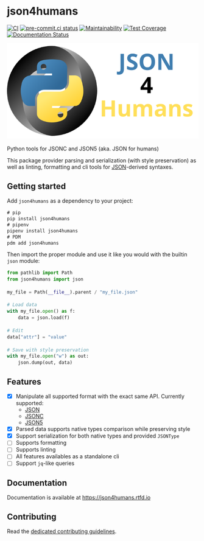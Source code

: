 # json4humans

[![CI](https://github.com/noirbizarre/json4humans/actions/workflows/ci.yml/badge.svg)](https://github.com/noirbizarre/json4humans/actions/workflows/ci.yml)
[![pre-commit.ci status](https://results.pre-commit.ci/badge/github/noirbizarre/json4humans/main.svg)](https://results.pre-commit.ci/latest/github/noirbizarre/json4humans/main)
[![Maintainability](https://api.codeclimate.com/v1/badges/54c04851ef133974e718/maintainability)](https://codeclimate.com/github/noirbizarre/json4humans/maintainability)
[![Test Coverage](https://api.codeclimate.com/v1/badges/54c04851ef133974e718/test_coverage)](https://codeclimate.com/github/noirbizarre/json4humans/test_coverage)
[![Documentation Status](https://readthedocs.org/projects/json4humans/badge/?version=latest)](https://json4humans.readthedocs.io/en/latest/?badge=latest)

<p align="center">
  <img src="https://raw.githubusercontent.com/noirbizarre/json4humans/main/docs/images/logo-with-text.svg" />
</p>

Python tools for JSONC and JSON5 (aka. JSON for humans)

This package provider parsing and serialization (with style preservation)
as well as linting, formatting and cli tools for [JSON](https://www.json.org/)-derived syntaxes.

## Getting started

Add `json4humans` as a dependency to your project:

```shell
# pip
pip install json4humans
# pipenv
pipenv install json4humans
# PDM
pdm add json4humans
```

Then import the proper module and use it like you would with the builtin `json` module:

```python
from pathlib import Path
from json4humans import json

my_file = Path(__file__).parent / "my_file.json"

# Load data
with my_file.open() as f:
    data = json.load(f)

# Edit
data["attr"] = "value"

# Save with style preservation
with my_file.open("w") as out:
    json.dump(out, data)

```

## Features

- [x] Manipulate all supported format with the exact same API. Currently supported:
  - [JSON](./#JSON)
  - [JSONC](./#JSON-with-comments-JSONC)
  - [JSON5](./#JSON5)
- [x] Parsed data supports native types comparison while preserving style
- [x] Support serialization for both native types and provided `JSONType`
- [ ] Supports formatting
- [ ] Supports linting
- [ ] All features availables as a standalone cli
- [ ] Support `jq`-like queries

## Documentation

Documentation is available at <https://json4humans.rtfd.io>

## Contributing

Read the [dedicated contributing guidelines](./CONTRIBUTING.md).
